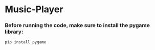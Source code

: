# Music-Player

### Before running the code, make sure to install the pygame library:

```
pip install pygame
```
